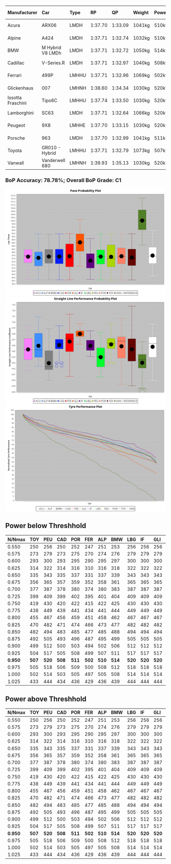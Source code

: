 |Manufacturer|Car|Type|RP|QP|Weight|Power¹|Threshhold|PINC|Power²|E/Stint|AVG Vmax|FDS|RDLC|L/Stint|BOP-Grade|ModelAccuracy|ModelPoints|Match%|
|:-|:-|:-|:-|:-|:-|:-|:-|:-|:-|:-|:-|:-|:-|:-|:-|:-|:-|:-|
|Acura|ARX06|LMDH|1:37.70|1:33.09|1041kg|510kw|210.0kph|0%|510kw|902MJ|311.08kph-328.16kph|-|1.02|29|-C2|100.00%|995|72.56%|
|Alpine|A424|LMDH|1:37.71|1:32.74|1032kg|510kw|210.0kph|0%|510kw|900MJ|312.54kph-332.92kph|-|1.03|29|~A1|81.46%|523|96.69%|
|BMW|M Hybrid V8 LMDh|LMDH|1:37.71|1:32.72|1050kg|514kw|210.0kph|0%|514kw|898MJ|307.75kph-331.04kph|-|1.02|29|-B1|98.60%|1690|86.71%|
|Cadillac|V-Series.R|LMDH|1:37.71|1:32.97|1040kg|508kw|210.0kph|0%|508kw|882MJ|306.60kph-330.61kph|-|1.02|29|-B1|98.38%|1765|87.93%|
|Ferrari|499P|LMHHU|1:37.71|1:32.96|1069kg|502kw|210.0kph|0%|502kw|885MJ|308.97kph-330.99kph|190kph|1.02|29|-A2|92.24%|2247|91.26%|
|Glickenhaus|007|LMHNH|1:38.60|1:34.34|1030kg|520kw|210.0kph|0%|520kw|913MJ|317.63kph-329.38kph|-|0.96|29|+E2|96.18%|554|53.26%|
|Issotta Fraschini|Tipo6C|LMHHU|1:37.74|1:33.50|1030kg|520kw|210.0kph|0%|520kw|917MJ|315.25kph-325.79kph|150kph|1.08|29|+A2|66.67%|96|92.71%|
|Lamborghini|SC63|LMDH|1:37.71|1:32.64|1066kg|520kw|210.0kph|0%|520kw|902MJ|308.87kph-326.79kph|-|1.02|29|-B1|96.77%|419|88.24%|
|Peugeot|9X8|LMHHE|1:37.70|1:33.15|1030kg|520kw|210.0kph|0%|520kw|910MJ|309.25kph-332.48kph|100kph|1.04|29|-A2|87.65%|1795|92.58%|
|Porsche|963|LMDH|1:37.70|1:32.99|1041kg|511kw|210.0kph|0%|511kw|894MJ|308.67kph-331.81kph|-|1.02|29|-B1|96.81%|5438|88.28%|
|Toyota|GR010 - Hybrid|LMHHU|1:37.71|1:32.79|1073kg|507kw|210.0kph|0%|507kw|900MJ|306.63kph-338.05kph|190kph|1.02|29|-A2|86.04%|1751|94.20%|
|Vanwall|Vanderwell 680|LMHNH|1:39.93|1:35.13|1030kg|520kw|210.0kph|0%|520kw|901MJ|303.15kph-325.54kph|-|1.02|29|+Ω1|91.42%|501|0.89%|

### BoP Accuracy: 78.78%; Overall BoP Grade: C1
![PACECHART](./IMG/AUTO.png)
![STRAIGHTLINEPERFORMANCECHART](./IMG/AUTO_sp.png)
![TYREPERFORMANCECHART](./IMG/AUTO_tw.png)

## Power below Threshhold
|N/Nmax|TOY|PEU|CAD|POR|FER|ALP|BMW|LBG|IF|GLI|VAN|ACU|
|:-|:-|:-|:-|:-|:-|:-|:-|:-|:-|:-|:-|:-|
|0.550|250|256|250|252|247|251|253|256|256|256|256|251|
|0.575|273|279|273|275|270|274|276|279|279|279|279|274|
|0.600|293|300|293|295|290|295|297|300|300|300|300|295|
|0.625|314|322|314|316|310|316|318|322|322|322|322|316|
|0.650|335|343|335|337|331|337|339|343|343|343|343|337|
|0.675|356|365|357|359|352|358|361|365|365|365|365|358|
|0.700|377|387|378|380|374|380|383|387|387|387|387|380|
|0.725|399|409|399|402|395|401|404|409|409|409|409|401|
|0.750|419|430|420|422|415|422|425|430|430|430|430|422|
|0.775|438|449|439|441|434|441|444|449|449|449|449|441|
|0.800|455|467|456|459|451|458|462|467|467|467|467|458|
|0.825|470|482|471|474|466|473|477|482|482|482|482|473|
|0.850|482|494|483|485|477|485|488|494|494|494|494|485|
|0.875|492|505|493|496|487|495|499|505|505|505|505|495|
|0.900|499|512|500|503|494|502|506|512|512|512|512|502|
|0.925|504|517|505|508|499|507|511|517|517|517|517|507|
|**0.950**|**507**|**520**|**508**|**511**|**502**|**510**|**514**|**520**|**520**|**520**|**520**|**510**|
|0.975|505|518|506|509|500|508|512|518|518|518|518|508|
|1.000|502|514|503|505|497|505|508|514|514|514|514|505|
|1.025|433|444|434|436|429|436|439|444|444|444|444|436|

## Power above Threshhold
|N/Nmax|TOY|PEU|CAD|POR|FER|ALP|BMW|LBG|IF|GLI|VAN|ACU|
|:-|:-|:-|:-|:-|:-|:-|:-|:-|:-|:-|:-|:-|
|0.550|250|256|250|252|247|251|253|256|256|256|256|251|
|0.575|273|279|273|275|270|274|276|279|279|279|279|274|
|0.600|293|300|293|295|290|295|297|300|300|300|300|295|
|0.625|314|322|314|316|310|316|318|322|322|322|322|316|
|0.650|335|343|335|337|331|337|339|343|343|343|343|337|
|0.675|356|365|357|359|352|358|361|365|365|365|365|358|
|0.700|377|387|378|380|374|380|383|387|387|387|387|380|
|0.725|399|409|399|402|395|401|404|409|409|409|409|401|
|0.750|419|430|420|422|415|422|425|430|430|430|430|422|
|0.775|438|449|439|441|434|441|444|449|449|449|449|441|
|0.800|455|467|456|459|451|458|462|467|467|467|467|458|
|0.825|470|482|471|474|466|473|477|482|482|482|482|473|
|0.850|482|494|483|485|477|485|488|494|494|494|494|485|
|0.875|492|505|493|496|487|495|499|505|505|505|505|495|
|0.900|499|512|500|503|494|502|506|512|512|512|512|502|
|0.925|504|517|505|508|499|507|511|517|517|517|517|507|
|**0.950**|**507**|**520**|**508**|**511**|**502**|**510**|**514**|**520**|**520**|**520**|**520**|**510**|
|0.975|505|518|506|509|500|508|512|518|518|518|518|508|
|1.000|502|514|503|505|497|505|508|514|514|514|514|505|
|1.025|433|444|434|436|429|436|439|444|444|444|444|436|
